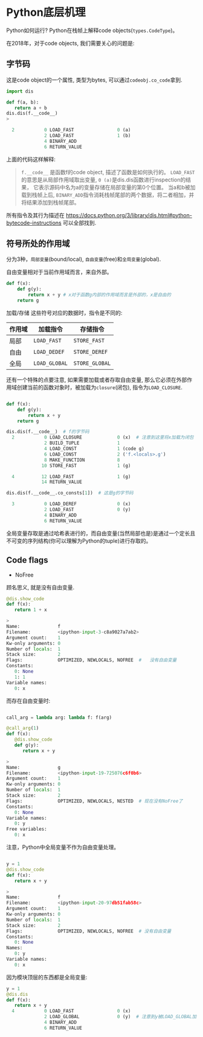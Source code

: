 # Python底层机理

Python如何运行? Python在栈帧上解释code objects(`types.CodeType`)。

在2018年，对于code objects, 我们需要关心的问题是:

## 字节码

这是code object的一个属性, 类型为bytes, 可以通过`codeobj.co_code`拿到.

```python
import dis

def f(a, b):
   return a + b
dis.dis(f.__code__)
>

  2           0 LOAD_FAST                0 (a)
              2 LOAD_FAST                1 (b)
              4 BINARY_ADD
              6 RETURN_VALUE
```

上面的代码这样解释:

> `f.__code__` 是函数f的code object, 描述了函数是如何执行的。
> `LOAD_FAST` 的意思是从局部作用域取出变量, `0 (a)`是dis.dis函数进行inspection的结果，
> 它表示源码中名为a的变量存储在局部变量的第0个位置。
> 当a和b被加载到栈帧上后, `BINARY_ADD`指令消耗栈帧尾部的两个数据，将二者相加，并将结果添加到栈帧尾部。

所有指令及其行为描述在 https://docs.python.org/3/library/dis.html#python-bytecode-instructions 可以全部找到.

## 符号所处的作用域

分为3种，`局部变量`(bound/local), `自由变量`(free)和`全局变量`(global).

自由变量相对于当前作用域而言，来自外部。

```python
def f(x):
    def g(y):
        return x + y # x对于函数g内部的作用域而言是外部的，x是自由的
    return g
```


加载/存储 这些符号对应的数据时，指令是不同的:

| 作用域 | 加载指令      | 存储指令       |
|--------|---------------|----------------|
| 局部   | `LOAD_FAST`   | `STORE_FAST`   |
| 自由   | `LOAD_DEDEF`  | `STORE_DEREF`  |
| 全局   | `LOAD_GLOBAL` | `STORE_GLOBAL` |

还有一个特殊的点要注意, 如果需要加载或者存取自由变量, 那么它必须在外部作用域创建当前的函数对象时，被加载为`closure`(闭包), 指令为`LOAD_CLOSURE`.

```python

def f(x):
    def g(y):
        return x + y
    return g

dis.dis(f.__code__)  # f的字节码
  2           0 LOAD_CLOSURE             0 (x)  # 注意到这里将x加载为闭包
              2 BUILD_TUPLE              1
              4 LOAD_CONST               1 (code g)
              6 LOAD_CONST               2 ('f.<locals>.g')
              8 MAKE_FUNCTION            8
             10 STORE_FAST               1 (g)

  4          12 LOAD_FAST                1 (g)
             14 RETURN_VALUE

dis.dis(f.__code__.co_consts[1])  # 这是g的字节码

  3           0 LOAD_DEREF               0 (x)
              2 LOAD_FAST                0 (y)
              4 BINARY_ADD
              6 RETURN_VALUE
```

全局变量存取是通过哈希表进行的，而自由变量(当然局部也是)是通过一个定长且不可变的序列结构(你可以理解为Python的tuple)进行存取的。

## Code flags

- NoFree

顾名思义, 就是没有自由变量.

```python
@dis.show_code
def f(x):
   return 1 + x

>
Name:              f
Filename:          <ipython-input-3-c8a9027a7ab2>
Argument count:    1
Kw-only arguments: 0
Number of locals:  1
Stack size:        2
Flags:             OPTIMIZED, NEWLOCALS, NOFREE  #   没有自由变量
Constants:
   0: None
   1: 1
Variable names:
   0: x
```

而存在自由变量时:


```python

call_arg = lambda arg: lambda f: f(arg)

@call_arg(1)
def f(x):
   @dis.show_code
   def g(y):
      return x + y

>
Name:              g
Filename:          <ipython-input-19-725076c6f0b6>
Argument count:    1
Kw-only arguments: 0
Number of locals:  1
Stack size:        2
Flags:             OPTIMIZED, NEWLOCALS, NESTED  # 现在没有NoFree了
Constants:
   0: None
Variable names:
   0: y
Free variables:
   0: x

```

注意，Python中全局变量不作为自由变量处理。


```python

y = 1
@dis.show_code
def f(x):
   return x + y

>
Name:              f
Filename:          <ipython-input-20-97db51fab58c>
Argument count:    1
Kw-only arguments: 0
Number of locals:  1
Stack size:        2
Flags:             OPTIMIZED, NEWLOCALS, NOFREE  # 没有自由变量
Constants:
   0: None
Names:
   0: y
Variable names:
   0: x

```

因为模块顶层的东西都是全局变量:

```python
y = 1
@dis.dis
def f(x):
   return x + y
  4           0 LOAD_FAST                0 (x)
              2 LOAD_GLOBAL              0 (y)  # 注意到y被LOAD_GLOBAL加载
              4 BINARY_ADD
              6 RETURN_VALUE

```

